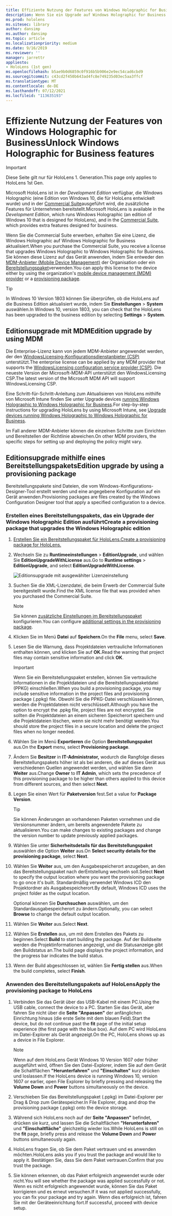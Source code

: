 ```yaml
---
title: Effiziente Nutzung der Features von Windows Holographic for Business
description: Wenn Sie ein Upgrade auf Windows Holographic for Business durchführen, bietet HoloLens zusätzliche Features, die für Unternehmen konzipiert sind.
ms.prod: hololens
ms.sitesec: library
author: dansimp
ms.author: dansimp
ms.topic: article
ms.localizationpriority: medium
ms.date: 9/16/2019
ms.reviewer: ''
manager: jarrettr
appliesto:
- HoloLens (1st gen)
ms.openlocfilehash: b5ae9b0d6859c0f916b5b906e2e9ec54cad6cbd9
ms.sourcegitcommit: c43cd2f450b643ad4fc8e749235d03ec5aa3ffcf
ms.translationtype: MT
ms.contentlocale: de-DE
ms.lasthandoff: 07/12/2021
ms.locfileid: "113635193"
---
```

# <a name="unlock-windows-holographic-for-business-features"></a><span data-ttu-id="80591-103">Effiziente Nutzung der Features von Windows Holographic for Business</span><span class="sxs-lookup"><span data-stu-id="80591-103">Unlock Windows Holographic for Business features</span></span>

> [!IMPORTANT]
> <span data-ttu-id="80591-104">Diese Seite gilt nur für HoloLens 1. Generation.</span><span class="sxs-lookup"><span data-stu-id="80591-104">This page only applies to HoloLens 1st Gen.</span></span>

<span data-ttu-id="80591-105">Microsoft HoloLens ist in der *Development Edition* verfügbar, die Windows Holographic (eine Edition von Windows 10, die für HoloLens entwickelt wurde) und in der [Commercial Suite](hololens-commercial-features.md)ausgeführt wird, die zusätzliche Features für Unternehmen bereitstellt.</span><span class="sxs-lookup"><span data-stu-id="80591-105">Microsoft HoloLens is available in the *Development Edition*, which runs Windows Holographic (an edition of Windows 10 that is designed for HoloLens), and in the [Commercial Suite](hololens-commercial-features.md), which provides extra features designed for business.</span></span>

<span data-ttu-id="80591-106">Wenn Sie die Commercial Suite erwerben, erhalten Sie eine Lizenz, die Windows Holographic auf Windows Holographic for Business aktualisiert.</span><span class="sxs-lookup"><span data-stu-id="80591-106">When you purchase the Commercial Suite, you receive a license that upgrades Windows Holographic to Windows Holographic for Business.</span></span> <span data-ttu-id="80591-107">Sie können diese Lizenz auf das Gerät anwenden, indem Sie entweder den [MDM-Anbieter (Mobile Device Management)](#edition-upgrade-by-using-mdm) der Organisation oder ein [Bereitstellungspaket](#edition-upgrade-by-using-a-provisioning-package)verwenden.</span><span class="sxs-lookup"><span data-stu-id="80591-107">You can apply this license to the device either by using the organization's [mobile device management (MDM) provider](#edition-upgrade-by-using-mdm) or a [provisioning package](#edition-upgrade-by-using-a-provisioning-package).</span></span>

> [!TIP]
> <span data-ttu-id="80591-108">In Windows 10 Version 1803 können Sie überprüfen, ob die HoloLens auf die Business Edition aktualisiert wurde, indem Sie **Einstellungen**  >  **System** auswählen.</span><span class="sxs-lookup"><span data-stu-id="80591-108">In Windows 10, version 1803, you can check that the HoloLens has been upgraded to the business edition by selecting **Settings** > **System**.</span></span>

## <a name="edition-upgrade-by-using-mdm"></a><span data-ttu-id="80591-109">Editionsupgrade mit MDM</span><span class="sxs-lookup"><span data-stu-id="80591-109">Edition upgrade by using MDM</span></span>

<span data-ttu-id="80591-110">Die Enterprise-Lizenz kann von jedem MDM-Anbieter angewendet werden, der den [WindowsLicensing-Konfigurationsdienstanbieter (CSP)](https://msdn.microsoft.com/library/windows/hardware/dn904983.aspx) unterstützt.</span><span class="sxs-lookup"><span data-stu-id="80591-110">The enterprise license can be applied by any MDM provider that supports the [WindowsLicensing configuration service provider (CSP)](https://msdn.microsoft.com/library/windows/hardware/dn904983.aspx).</span></span> <span data-ttu-id="80591-111">Die neueste Version der Microsoft-MDM-API unterstützt den WindowsLicensing CSP.</span><span class="sxs-lookup"><span data-stu-id="80591-111">The latest version of the Microsoft MDM API will support WindowsLicensing CSP.</span></span>

<span data-ttu-id="80591-112">Eine Schritt-für-Schritt-Anleitung zum Aktualisieren von HoloLens mithilfe von Microsoft Intune finden Sie unter Upgrade devices [running Windows Holographic to Windows Holographic for Business](/intune/holographic-upgrade).</span><span class="sxs-lookup"><span data-stu-id="80591-112">For step-by-step instructions for upgrading HoloLens by using Microsoft Intune, see [Upgrade devices running Windows Holographic to Windows Holographic for Business](/intune/holographic-upgrade).</span></span>

 <span data-ttu-id="80591-113">Im Fall anderer MDM-Anbieter können die einzelnen Schritte zum Einrichten und Bereitstellen der Richtlinie abweichen.</span><span class="sxs-lookup"><span data-stu-id="80591-113">On other MDM providers, the specific steps for setting up and deploying the policy might vary.</span></span>

## <a name="edition-upgrade-by-using-a-provisioning-package"></a><span data-ttu-id="80591-114">Editionsupgrade mithilfe eines Bereitstellungspakets</span><span class="sxs-lookup"><span data-stu-id="80591-114">Edition upgrade by using a provisioning package</span></span>

<span data-ttu-id="80591-115">Bereitstellungspakete sind Dateien, die vom Windows-Konfigurations-Designer-Tool erstellt werden und eine angegebene Konfiguration auf ein Gerät anwenden.</span><span class="sxs-lookup"><span data-stu-id="80591-115">Provisioning packages are files created by the Windows Configuration Designer tool that apply a specified configuration to a device.</span></span>

### <a name="create-a-provisioning-package-that-upgrades-the-windows-holographic-edition"></a><span data-ttu-id="80591-116">Erstellen eines Bereitstellungspakets, das ein Upgrade der Windows Holographic Edition ausführt</span><span class="sxs-lookup"><span data-stu-id="80591-116">Create a provisioning package that upgrades the Windows Holographic edition</span></span>

1. [<span data-ttu-id="80591-117">Erstellen Sie ein Bereitstellungspaket für HoloLens.</span><span class="sxs-lookup"><span data-stu-id="80591-117">Create a provisioning package for HoloLens.</span></span>](hololens-provisioning.md)
1. <span data-ttu-id="80591-118">Wechseln Sie zu **Runtimeeinstellungen**  >  **EditionUpgrade**, und wählen Sie **EditionUpgradeWithLicense** aus.</span><span class="sxs-lookup"><span data-stu-id="80591-118">Go to **Runtime settings** > **EditionUpgrade**, and select **EditionUpgradeWithLicense**.</span></span>

    ![Editionsupgrade mit ausgewählter Lizenzeinstellung](images/icd1.png)

1. <span data-ttu-id="80591-120">Suchen Sie die XML-Lizenzdatei, die beim Erwerb der Commercial Suite bereitgestellt wurde.</span><span class="sxs-lookup"><span data-stu-id="80591-120">Find the XML license file that was provided when you purchased the Commercial Suite.</span></span>

    > [!NOTE]
    > <span data-ttu-id="80591-121">Sie können [zusätzliche Einstellungen im Bereitstellungspaket](hololens-provisioning.md) konfigurieren.</span><span class="sxs-lookup"><span data-stu-id="80591-121">You can configure [additional settings in the provisioning package](hololens-provisioning.md).</span></span>

1. <span data-ttu-id="80591-122">Klicken Sie im Menü **Datei** auf **Speichern**.</span><span class="sxs-lookup"><span data-stu-id="80591-122">On the **File** menu, select **Save**.</span></span> 

1. <span data-ttu-id="80591-123">Lesen Sie die Warnung, dass Projektdateien vertrauliche Informationen enthalten können, und klicken Sie auf **OK.**</span><span class="sxs-lookup"><span data-stu-id="80591-123">Read the warning that project files may contain sensitive information and click **OK**.</span></span>

    > [!IMPORTANT]
    > <span data-ttu-id="80591-124">Wenn Sie ein Bereitstellungspaket erstellen, können Sie vertrauliche Informationen in die Projektdateien und die Bereitstellungspaketdatei (PPKG) einschließen.</span><span class="sxs-lookup"><span data-stu-id="80591-124">When you build a provisioning package, you may include sensitive information in the project files and provisioning package (.ppkg) file.</span></span> <span data-ttu-id="80591-125">Obwohl Sie die PPKG-Datei verschlüsseln können, werden die Projektdateien nicht verschlüsselt.</span><span class="sxs-lookup"><span data-stu-id="80591-125">Although you have the option to encrypt the .ppkg file, project files are not encrypted.</span></span> <span data-ttu-id="80591-126">Sie sollten die Projektdateien an einem sicheren Speicherort speichern und die Projektdateien löschen, wenn sie nicht mehr benötigt werden.</span><span class="sxs-lookup"><span data-stu-id="80591-126">You should store the project files in a secure location and delete the project files when no longer needed.</span></span>

1. <span data-ttu-id="80591-127">Wählen Sie im Menü **Exportieren** die Option **Bereitstellungspaket** aus.</span><span class="sxs-lookup"><span data-stu-id="80591-127">On the **Export** menu, select **Provisioning package**.</span></span>

1. <span data-ttu-id="80591-128">Ändern Sie **Besitzer** in **IT-Administrator,** wodurch die Rangfolge dieses Bereitstellungspakets höher ist als bei anderen, die auf dieses Gerät aus verschiedenen Quellen angewendet werden, und wählen Sie dann **Weiter** aus.</span><span class="sxs-lookup"><span data-stu-id="80591-128">Change **Owner** to **IT Admin**, which sets the precedence of this provisioning package to be higher than others applied to this device from different sources, and then select **Next**.</span></span>

1. <span data-ttu-id="80591-129">Legen Sie einen Wert für **Paketversion** fest.</span><span class="sxs-lookup"><span data-stu-id="80591-129">Set a value for **Package Version**.</span></span>

    > [!TIP]
    > <span data-ttu-id="80591-130">Sie können Änderungen an vorhandenen Paketen vornehmen und die Versionsnummer ändern, um bereits angewendete Pakete zu aktualisieren.</span><span class="sxs-lookup"><span data-stu-id="80591-130">You can make changes to existing packages and change the version number to update previously applied packages.</span></span>

1. <span data-ttu-id="80591-131">Wählen Sie unter **Sicherheitsdetails für das Bereitstellungspaket** auswählen die Option **Weiter** aus.</span><span class="sxs-lookup"><span data-stu-id="80591-131">On **Select security details for the provisioning package**, select **Next**.</span></span>

1. <span data-ttu-id="80591-132">Wählen Sie **Weiter** aus, um den Ausgabespeicherort anzugeben, an den das Bereitstellungspaket nach derEntstellung wechseln soll.</span><span class="sxs-lookup"><span data-stu-id="80591-132">Select **Next** to specify the output location where you want the provisioning package to go once it's built.</span></span> <span data-ttu-id="80591-133">Standardmäßig verwendet Windows ICD den Projektordner als Ausgabespeicherort.</span><span class="sxs-lookup"><span data-stu-id="80591-133">By default, Windows ICD uses the project folder as the output location.</span></span>

    <span data-ttu-id="80591-134">Optional können Sie **Durchsuchen** auswählen, um den Standardausgabespeicherort zu ändern.</span><span class="sxs-lookup"><span data-stu-id="80591-134">Optionally, you can select **Browse** to change the default output location.</span></span>

1. <span data-ttu-id="80591-135">Wählen Sie **Weiter** aus.</span><span class="sxs-lookup"><span data-stu-id="80591-135">Select **Next**.</span></span>

1. <span data-ttu-id="80591-136">Wählen Sie **Erstellen** aus, um mit dem Erstellen des Pakets zu beginnen.</span><span class="sxs-lookup"><span data-stu-id="80591-136">Select **Build** to start building the package.</span></span> <span data-ttu-id="80591-137">Auf der Buildseite werden die Projektinformationen angezeigt, und die Statusanzeige gibt den Buildstatus an.</span><span class="sxs-lookup"><span data-stu-id="80591-137">The build page displays the project information, and the progress bar indicates the build status.</span></span>

1. <span data-ttu-id="80591-138">Wenn der Build abgeschlossen ist, wählen Sie **Fertig stellen** aus.</span><span class="sxs-lookup"><span data-stu-id="80591-138">When the build completes, select **Finish**.</span></span>

### <a name="apply-the-provisioning-package-to-hololens"></a><span data-ttu-id="80591-139">Anwenden des Bereitstellungspakets auf HoloLens</span><span class="sxs-lookup"><span data-stu-id="80591-139">Apply the provisioning package to HoloLens</span></span>

1. <span data-ttu-id="80591-140">Verbinden Sie das Gerät über das USB-Kabel mit einem PC.</span><span class="sxs-lookup"><span data-stu-id="80591-140">Using the USB cable, connect the device to a PC.</span></span> <span data-ttu-id="80591-141">Starten Sie das Gerät, aber fahren Sie nicht über die **Seite "Anpassen"** der anfänglichen Einrichtung hinaus (die erste Seite mit dem blauen Feld).</span><span class="sxs-lookup"><span data-stu-id="80591-141">Start the device, but do not continue past the **fit** page of the initial setup experience (the first page with the blue box).</span></span> <span data-ttu-id="80591-142">Auf dem PC wird HoloLens im Datei-Explorer als Gerät angezeigt.</span><span class="sxs-lookup"><span data-stu-id="80591-142">On the PC, HoloLens shows up as a device in File Explorer.</span></span>

    > [!NOTE]
    > <span data-ttu-id="80591-143">Wenn auf dem HoloLens Gerät Windows 10 Version 1607 oder früher ausgeführt wird, öffnen Sie den Datei-Explorer, indem Sie auf dem Gerät die Schaltflächen **"Herunterfahren"** und **"Einschalten"** kurz drücken und loslassen.</span><span class="sxs-lookup"><span data-stu-id="80591-143">If the HoloLens device is running Windows 10, version 1607 or earlier, open File Explorer by briefly pressing and releasing the **Volume Down** and **Power** buttons simultaneously on the device.</span></span>

1. <span data-ttu-id="80591-144">Verschieben Sie das Bereitstellungspaket (.ppkg) im Datei-Explorer per Drag & Drop zum Gerätespeicher.</span><span class="sxs-lookup"><span data-stu-id="80591-144">In File Explorer, drag and drop the provisioning package (.ppkg) onto the device storage.</span></span>

1. <span data-ttu-id="80591-145">Während sich HoloLens noch auf der **Seite "Anpassen"** befindet, drücken sie kurz, und lassen Sie die Schaltflächen **"Herunterfahren"** und **"Einschaltfläche"** gleichzeitig wieder los.</span><span class="sxs-lookup"><span data-stu-id="80591-145">While HoloLens is still on the **fit** page, briefly press and release the **Volume Down** and **Power** buttons simultaneously again.</span></span>

1. <span data-ttu-id="80591-146">HoloLens fragen Sie, ob Sie dem Paket vertrauen und es anwenden möchten.</span><span class="sxs-lookup"><span data-stu-id="80591-146">HoloLens asks you if you trust the package and would like to apply it.</span></span> <span data-ttu-id="80591-147">Bestätigen Sie, dass Sie dem Paket vertrauen.</span><span class="sxs-lookup"><span data-stu-id="80591-147">Confirm that you trust the package.</span></span>

1. <span data-ttu-id="80591-148">Sie können erkennen, ob das Paket erfolgreich angewendet wurde oder nicht.</span><span class="sxs-lookup"><span data-stu-id="80591-148">You will see whether the package was applied successfully or not.</span></span> <span data-ttu-id="80591-149">Wenn es nicht erfolgreich angewendet wurde, können Sie das Paket korrigieren und es erneut versuchen.</span><span class="sxs-lookup"><span data-stu-id="80591-149">If it was not applied successfully, you can fix your package and try again.</span></span> <span data-ttu-id="80591-150">Wenn dies erfolgreich ist, fahren Sie mit der Geräteeinrichtung fort.</span><span class="sxs-lookup"><span data-stu-id="80591-150">If successful, proceed with device setup.</span></span>
